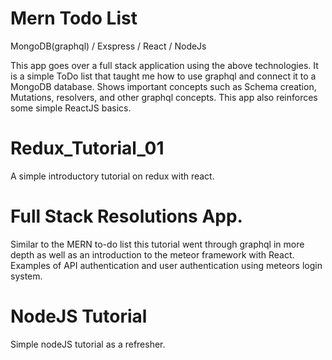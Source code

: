 # Mern Todo List 
MongoDB(graphql) / Exspress / React / NodeJs

This app goes over a full stack application using the above technologies. It is a simple ToDo list that taught me how to use graphql and connect it to a MongoDB database. Shows important concepts such as Schema creation, Mutations, resolvers, and other graphql concepts. This app also reinforces some simple ReactJS basics. 

# Redux_Tutorial_01
A simple introductory tutorial on redux with react. 

# Full Stack Resolutions App.
Similar to the MERN to-do list this tutorial went through graphql in more depth as well as an introduction to the meteor framework with React. Examples of API authentication and user authentication using meteors login system. 

# NodeJS Tutorial
Simple nodeJS tutorial as a refresher. 



